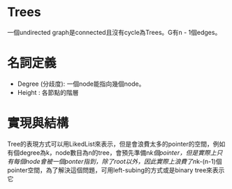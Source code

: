 
# Trees 
一個undirected graph是connected且沒有cycle為Trees。G有n - 1個edges。 
# 名詞定義
* Degree (分歧度): 一個node能指向幾個node。  
* Height : 各節點的階層

# 實現與結構
Tree的表現方式可以用LikedList來表示，但是會浪費太多的pointer的空間，例如有個degree為k，node數目為n的tree，會預先準備n*k個pointer，但是實際上只有每個node會被一個ponter指到，除了root以外，因此實際上浪費了n*k-(n-1)個pointer空間，為了解決這個問題，可用left-subing的方式或是binary tree來表示它

